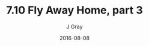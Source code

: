 ---
title: '7.10 Fly Away Home, part 3'
alt: 'Mysteries of the Arcana'
date: '2016-08-08'
author: 'J Gray'
artist: 'Keira'
chapter: '7 Tales of the Arcana'
filler: false
---
